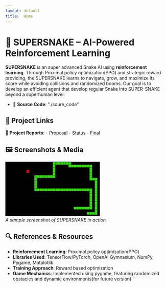 ```yaml
---
layout: default
title:  Home
---
```

# 🐍 SUPERSNAKE – AI-Powered Reinforcement Learning

**SUPERSNAKE** is an super advanced Snake AI using **reinforcement learning**. Through Proximal policy optimization(PPO) and strategic reward providing, the SUPERSNAKE learns to navigate, grow, and maximize its score while avoiding collisions and randomized booms. Our goal is to develop an efficient agent that develop regular Snake into SUPER-SNAKE beyond a superhuman level.

- 📂 **Source Code**: "./soure_code"

## 🔗 Project Links

📄 **Project Reports**:
    - [Proposal](proposal.html)
    - [Status](status.html)
    - [Final](final.html)

## 🖼️ Screenshots & Media

![Project Screenshot](screenshots/snake.png)  
_A sample screenshot of SUPERSNAKE in action._

## 🔍 References & Resources

- **Reinforcement Learning**: Proximal policy optimization(PPO)
- **Libraries Used**: TensorFlow/PyTorch, OpenAI Gymnasium, NumPy, Pygame, Matplotlib
- **Training Approach**: Reward based optimization
- **Game Mechanics**: Implemented using pygame, featuring randomized obstacles and dynamic environments(for future version)

